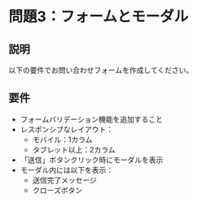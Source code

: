 # 問題3：フォームとモーダル

## 説明

以下の要件でお問い合わせフォームを作成してください。

## 要件

- フォームバリデーション機能を追加すること
- レスポンシブなレイアウト：
  - モバイル：1カラム
  - タブレット以上：2カラム
- 「送信」ボタンクリック時にモーダルを表示
- モーダル内には以下を表示：
  - 送信完了メッセージ
  - クローズボタン
